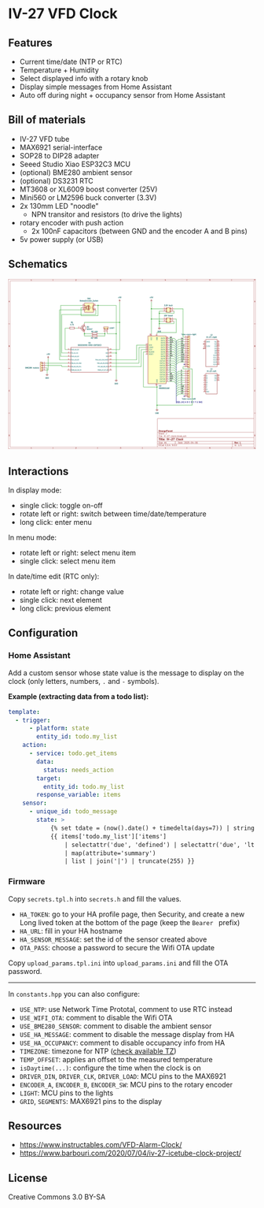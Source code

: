 # IV-27 VFD Clock


## Features

- Current time/date (NTP or RTC)
- Temperature + Humidity
- Select displayed info with a rotary knob
- Display simple messages from Home Assistant
- Auto off during night + occupancy sensor from Home Assistant


## Bill of materials

- IV-27 VFD tube
- MAX6921 serial-interface
- SOP28 to DIP28 adapter
- Seeed Studio Xiao ESP32C3 MCU
- (optional) BME280 ambient sensor
- (optional) DS3231 RTC
- MT3608 or XL6009 boost converter (25V)
- Mini560 or LM2596 buck converter (3.3V)
- 2x 130mm LED "noodle"
	- NPN transitor and resistors (to drive the lights)
- rotary encoder with push action
	- 2x 100nF capacitors (between GND and the encoder A and B pins)
- 5v power supply (or USB)


## Schematics

![](./schematics/IV-27_clock.png)


## Interactions

In display mode:
- single click: toggle on-off
- rotate left or right: switch between time/date/temperature
- long click: enter menu

In menu mode:
- rotate left or right: select menu item
- single click: select menu item

In date/time edit (RTC only):
- rotate left or right: change value
- single click: next element
- long click: previous element


## Configuration

### Home Assistant

Add a custom sensor whose state value is the message to display on the clock (only letters, numbers, `.` and `-` symbols).

**Example (extracting data from a todo list):**
```yaml
template:
  - trigger:
      - platform: state
        entity_id: todo.my_list
    action:
      - service: todo.get_items
        data:
          status: needs_action
        target:
          entity_id: todo.my_list
        response_variable: items
    sensor:
      - unique_id: todo_message
        state: >
            {% set tdate = (now().date() + timedelta(days=7)) | string %}
            {{ items['todo.my_list']['items'] 
				| selectattr('due', 'defined') | selectattr('due', 'lt', tdate) 
				| map(attribute='summary') 
				| list | join('|') | truncate(255) }}
```

### Firmware

Copy `secrets.tpl.h` into `secrets.h` and fill the values.

- `HA_TOKEN`: go to your HA profile page, then Security, and create a new Long lived token at the bottom of the page (keep the `Bearer ` prefix)
- `HA_URL`: fill in your HA hostname
- `HA_SENSOR_MESSAGE`: set the id of the sensor created above
- `OTA_PASS`: choose a password to secure the Wifi OTA update

Copy `upload_params.tpl.ini` into `upload_params.ini` and fill the OTA password.

----

In `constants.hpp` you can also configure:

- `USE_NTP`: use Network Time Prototal, comment to use RTC instead
- `USE_WIFI_OTA`: comment to disable the Wifi OTA
- `USE_BME280_SENSOR`: comment to disable the ambient sensor
- `USE_HA_MESSAGE`: comment to disable the message display from HA
- `USE_HA_OCCUPANCY`: comment to disable occupancy info from HA
- `TIMEZONE`: timezone for NTP ([check available TZ](https://github.com/esp8266/Arduino/blob/master/cores/esp8266/TZ.h))
- `TEMP_OFFSET`: applies an offset to the measured temperature
- `isDaytime(...)`: configure the time when the clock is on
- `DRIVER_DIN`, `DRIVER_CLK`, `DRIVER_LOAD`: MCU pins to the MAX6921
- `ENCODER_A`, `ENCODER_B`, `ENCODER_SW`: MCU pins to the rotary encoder
- `LIGHT`: MCU pins to the lights
- `GRID`, `SEGMENTS`: MAX6921 pins to the display


## Resources

- https://www.instructables.com/VFD-Alarm-Clock/
- https://www.barbouri.com/2020/07/04/iv-27-icetube-clock-project/


## License

Creative Commons 3.0 BY-SA
